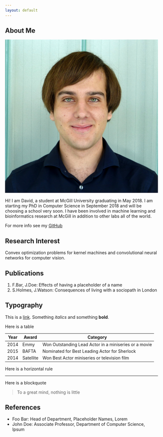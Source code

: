 ```yaml
---
layout: default
---
```


## About Me

<img class="profile-picture" src="pic.jpg">

Hi! I am David, a student at McGill University graduating in May 2018.  I am starting my PhD in Computer Science in September 2018 and will be choosing a school very soon.  I have been involved in machine learning and bioinformatics research at McGill in addition to other labs all of the world.

For more info see my [GitHub](https://github.com/dvVenuto)

## Research Interest

Convex optimization problems for kernel machines and convolutional neural networks for computer vision.

## Publications

1. F.Bar, J.Doe: Effects of having a placeholder of a name
2. S.Holmes, J.Watson: Consequences of living with a sociopath in London

## Typography

This is a [link](http://google.com). Something *italics* and something **bold**.

Here is a table

Year | Award | Category
-----|-------|--------
2014 | Emmy  | Won Outstanding Lead Actor in a miniseries or a movie
2015 | BAFTA | Nominated for Best Leading Actor for Sherlock
2014 | Satellite | Won Best Actor miniseries or television film

Here is a horizontal rule

---

Here is a blockquote

> To a great mind, nothing is little

## References

* Foo Bar: Head of Department, Placeholder Names, Lorem
* John Doe: Associate Professor, Department of Computer Science, Ipsum
